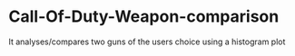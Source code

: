 # Call-Of-Duty-Weapon-comparison
It analyses/compares two guns of the users choice using a histogram plot
